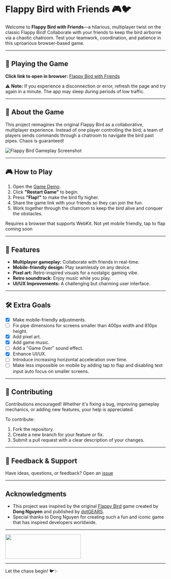 # Flappy Bird with Friends 🎮🐦

Welcome to **Flappy Bird with Friends**—a hilarious, multiplayer twist on the classic Flappy Bird! Collaborate with your friends to keep the bird airborne via a chaotic chatroom. Test your teamwork, coordination, and patience in this uproarious browser-based game.

---

## 🚀 Playing the Game

**Click link to open in browser:** [Flappy Bird with Friends](https://flappy-bird-with-friends.up.railway.app)

⚠️ **Note:** If you experience a disconnection or error, refresh the page and try again in a minute. The app may sleep during periods of low traffic.

---

## 📖 About the Game

This project reimagines the original Flappy Bird as a collaborative, multiplayer experience. Instead of one player controlling the bird, a team of players sends commands through a chatroom to navigate the bird past pipes. Chaos is guaranteed!

![Flappy Bird Gameplay Screenshot](https://github.com/user-attachments/assets/a8f3028c-12a1-486f-8c44-89713672ef5e)

---

## 🎮 How to Play

1. Open the [Game Demo](https://flappy-bird-with-friends.up.railway.app).
2. Click **"Restart Game"** to begin.
3. Press **"Flap!"** to make the bird fly higher.
4. Share the game link with your friends so they can join the fun.
5. Work together through the chatroom to keep the bird alive and conquer the obstacles.

Requires a browser that supports WebKit. Not yet mobile friendly, tap to flap coming soon

---

## 🌟 Features

- **Multiplayer gameplay:** Collaborate with friends in real-time.
- **Mobile-friendly design:** Play seamlessly on any device.
- **Pixel art:** Retro-inspired visuals for a nostalgic gaming vibe.
- **Retro soundtrack:** Enjoy music while you play.
- **UI/UX Improvements:** A challenging but charming user interface.

---

## 🛠️ Extra Goals

- [x] Make mobile-friendly adjustments.
- [ ] Fix pipe dimensions for screens smaller than 400px width and 810px height.
- [x] Add pixel art.
- [x] Add game music.
- [ ] Add a "Game Over" sound effect.
- [x] Enhance UI/UX.
- [ ] Introduce increasing horizontal acceleration over time.
- [ ] Make less impossible on mobile by adding tap to flap and disabling text input auto focus on smaller screens.

---

## 🤝 Contributing

Contributions encouraged! Whether it's fixing a bug, improving gameplay mechanics, or adding new features, your help is appreciated. 

To contribute:
1. Fork the repository.
2. Create a new branch for your feature or fix.
3. Submit a pull request with a clear description of your changes.

---

## 📧 Feedback & Support

Have ideas, questions, or feedback? Open an [issue](https://github.com/your-repo/issues)

---

## Acknowledgments

- This project was inspired by the original [Flappy Bird](https://en.wikipedia.org/wiki/Flappy_Bird) game created by **Dong Nguyen** and published by [dotGEARS](https://dotgears.com/).  
- Special thanks to Dong Nguyen for creating such a fun and iconic game that has inspired developers worldwide.
  
---

[<img src="https://cdn.buymeacoffee.com/buttons/v2/default-green.png" width="237" height="77">](https://buymeacoffee.com/gracefulcode)

---

Let the chaos begin! 🐦✨


